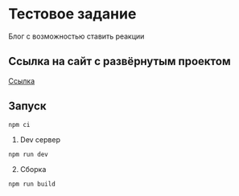 # Тестовое задание

Блог с возможностью ставить реакции

## Ссылка на сайт с развёрнутым проектом

[Ссылка](https://blog.test.nomoredomainsrocks.ru/)

## Запуск

```
npm ci
```

1. Dev сервер

```
npm run dev
```

2. Сборка

```
npm run build
```
